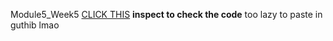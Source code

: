 Module5_Week5 [CLICK THIS](http://localhost:54164/index.html) **inspect to check the code** too lazy to paste in guthib lmao
